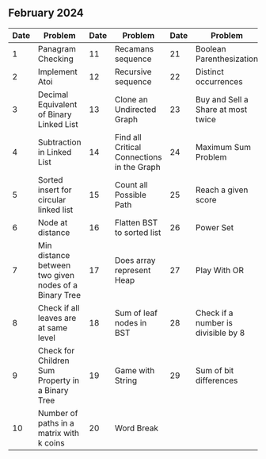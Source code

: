 ## February 2024

| Date | Problem                                               | Date | Problem                                    | Date | Problem                             |
| ---- | ----------------------------------------------------- | ---- | ------------------------------------------ | ---- | ----------------------------------- |
| 1    | Panagram Checking                                     | 11   | Recamans sequence                          | 21   | Boolean Parenthesization            |
| 2    | Implement Atoi                                        | 12   | Recursive sequence                         | 22   | Distinct occurrences                |
| 3    | Decimal Equivalent of Binary Linked List              | 13   | Clone an Undirected Graph                  | 23   | Buy and Sell a Share at most twice  |
| 4    | Subtraction in Linked List                            | 14   | Find all Critical Connections in the Graph | 24   | Maximum Sum Problem                 |
| 5    | Sorted insert for circular linked list                | 15   | Count all Possible Path                    | 25   | Reach a given score                 |
| 6    | Node at distance                                      | 16   | Flatten BST to sorted list                 | 26   | Power Set                           |
| 7    | Min distance between two given nodes of a Binary Tree | 17   | Does array represent Heap                  | 27   | Play With OR                        |
| 8    | Check if all leaves are at same level                 | 18   | Sum of leaf nodes in BST                   | 28   | Check if a number is divisible by 8 |
| 9    | Check for Children Sum Property in a Binary Tree      | 19   | Game with String                           | 29   | Sum of bit differences              |
| 10   | Number of paths in a matrix with k coins              | 20   | Word Break                                 |      |                                     |
